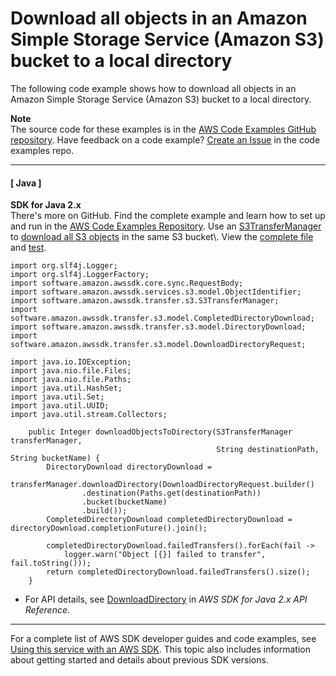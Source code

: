 # Download all objects in an Amazon Simple Storage Service \(Amazon S3\) bucket to a local directory<a name="example_s3_DownloadBucketToDirectory_section"></a>

The following code example shows how to download all objects in an Amazon Simple Storage Service \(Amazon S3\) bucket to a local directory\.

**Note**  
The source code for these examples is in the [AWS Code Examples GitHub repository](https://github.com/awsdocs/aws-doc-sdk-examples)\. Have feedback on a code example? [Create an Issue](https://github.com/awsdocs/aws-doc-sdk-examples/issues/new/choose) in the code examples repo\. 

------
#### [ Java ]

**SDK for Java 2\.x**  
 There's more on GitHub\. Find the complete example and learn how to set up and run in the [AWS Code Examples Repository](https://github.com/awsdocs/aws-doc-sdk-examples/tree/main/javav2/example_code/s3#readme)\. 
Use an [S3TransferManager](https://sdk.amazonaws.com/java/api/latest/software/amazon/awssdk/transfer/s3/S3TransferManager.html) to [download all S3 objects](https://sdk.amazonaws.com/java/api/latest/software/amazon/awssdk/transfer/s3/S3TransferManager.html#downloadDirectory(software.amazon.awssdk.transfer.s3.DownloadDirectoryRequest)) in the same S3 bucket\. View the [complete file](https://github.com/awsdocs/aws-doc-sdk-examples/blob/main/javav2/example_code/s3/src/main/java/com/example/s3/transfermanager/DownloadToDirectory.java) and [test](https://github.com/awsdocs/aws-doc-sdk-examples/blob/main/javav2/example_code/s3/src/test/java/TransferManagerTest.java)\.  

```
import org.slf4j.Logger;
import org.slf4j.LoggerFactory;
import software.amazon.awssdk.core.sync.RequestBody;
import software.amazon.awssdk.services.s3.model.ObjectIdentifier;
import software.amazon.awssdk.transfer.s3.S3TransferManager;
import software.amazon.awssdk.transfer.s3.model.CompletedDirectoryDownload;
import software.amazon.awssdk.transfer.s3.model.DirectoryDownload;
import software.amazon.awssdk.transfer.s3.model.DownloadDirectoryRequest;

import java.io.IOException;
import java.nio.file.Files;
import java.nio.file.Paths;
import java.util.HashSet;
import java.util.Set;
import java.util.UUID;
import java.util.stream.Collectors;

    public Integer downloadObjectsToDirectory(S3TransferManager transferManager,
                                              String destinationPath, String bucketName) {
        DirectoryDownload directoryDownload =
            transferManager.downloadDirectory(DownloadDirectoryRequest.builder()
                .destination(Paths.get(destinationPath))
                .bucket(bucketName)
                .build());
        CompletedDirectoryDownload completedDirectoryDownload = directoryDownload.completionFuture().join();

        completedDirectoryDownload.failedTransfers().forEach(fail ->
            logger.warn("Object [{}] failed to transfer", fail.toString()));
        return completedDirectoryDownload.failedTransfers().size();
    }
```
+  For API details, see [DownloadDirectory](https://docs.aws.amazon.com/goto/SdkForJavaV2/s3-2006-03-01/DownloadDirectory) in *AWS SDK for Java 2\.x API Reference*\. 

------

For a complete list of AWS SDK developer guides and code examples, see [Using this service with an AWS SDK](UsingAWSSDK.md#sdk-general-information-section)\. This topic also includes information about getting started and details about previous SDK versions\.